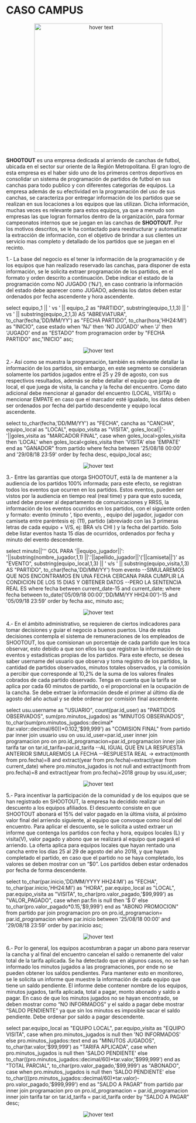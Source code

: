 # CASO CAMPUS
<p align="center">
  <img src="https://raw.githubusercontent.com/matiassanmartins/SQL/refs/heads/main/CONSULTA/CASO_CAMPUS/IMAGENES/LOGO.png" width="350" title="hover text">
</p>

**SHOOTOUT** es una empresa dedicada al arriendo de canchas de futbol, ubicada en el sector sur oriente de la Región Metropolitana.
El gran logro de esta empresa es el haber sido uno de los primeros centros deportivos en consolidar un sistema de programación de partidos de futbol en sus canchas para todo publico y con diferentes categorías de equipos.
La empresa además de su efectividad en la programación del uso de sus canchas, se caracteriza por entregar información de los partidos que se realizan en sus locaciones a los equipos que las utilizan. Dicha información, muchas veces es relevante para estos equipos, ya que a menudo son empresas las que logran formarlos dentro de la organización, para formar campeonatos internos que se juegan en las canchas de **SHOOTOUT**.
Por los motivos descritos, se le ha contactado para reestructurar y automatizar la extracción de información, con el objetivo de brindar a sus clientes un servicio mas completo y detallado de los partidos que se juegan en el recinto.

1.- La base del negocio es el tener la información de la programación y de los equipos que han realizado reservado las canchas, para disponer de esta información, se le solicita extraer programación de los partidos, en el formato y orden descrito a continuación. Debe indicar el estado de la programación como NO JUGADO (‘NJ’), en caso contrario la información del estado debe aparecer como JUGADO, además los datos deben estar ordenados por fecha ascendente y  hora ascendente.

select equipo_1 || ' vs ' || equipo_2 as "PARTIDO",
substring(equipo_1,1,3) || ' vs ' || substring(equipo_2,1,3) AS "ABREVIATURA",
to_char(fecha,'DD/MM/YY') as "FECHA PARTIDO",
to_char(hora,'HH24:MI') as "INICIO",
case estado 
when 'NJ' then 'NO JUGADO'
when 'J' then 'JUGADO' end as "ESTADO"
from programacion
order by "FECHA PARTIDO" asc,"INICIO" asc;

<p align="center">
  <img src="https://raw.githubusercontent.com/matiassanmartins/SQL/refs/heads/main/CONSULTA/CASO_CAMPUS/IMAGENES/RESPUESTA1.PNG" title="hover text">
</p>

2.- Así como se muestra la programación, también es relevante detallar la información de los partidos, sin embargo, en este segmento se consideran solamente los partidos jugados entre el 25 y 29 de agosto, con sus respectivos resultados, además se debe detallar el equipo que juega de local, el que juega de visita, la cancha y la fecha del encuentro. Como dato adicional debe mencionar al ganador del encuentro (LOCAL, VISITA) o mencionar EMPATE en caso que el marcador esté igualado, los datos deben ser ordenados por fecha del partido descendente y  equipo local ascendente.

select 
to_char(fecha,'DD/MM/YY') as "FECHA",
cancha as "CANCHA",
equipo_local as "LOCAL",
equipo_visita as "VISITA",
goles_local||'-'||goles_visita as "MARCADOR FINAL",
case
when goles_local>goles_visita then 'LOCAL'
when goles_local<goles_visita then 'VISITA'
else
'EMPATE'
end as "GANADOR"
from partido
where fecha between '25/08/18 00:00' and '29/08/18 23:59'
order by fecha desc, equipo_local asc;

<p align="center">
  <img src="https://raw.githubusercontent.com/matiassanmartins/SQL/refs/heads/main/CONSULTA/CASO_CAMPUS/IMAGENES/RESPUESTA2.PNG" title="hover text">
</p>

3.- Entre las garantías que otorga SHOOTOUT, está la de mantener a la audiencia de los partidos 100% informada; para este efecto, se registran todos los eventos que ocurren en los partidos. Estos eventos, pueden ser vistos por la audiencia en tiempo real (real time)  y para que esto suceda, usted debe proveer al departamento de comunicaciones y RRSS, la información de los eventos ocurridos en los partidos, con el siguiente orden y formato: evento (minuto ‘, tipo evento, , equipo del jugador,  jugador con camiseta entre paréntesis ej: (11), partido (abreviado con las 3 primeras letras de cada equipo + V/S, ej: BRA v/s CHI ) y la fecha del partido. Solo debe listar eventos hasta  15 días de ocurridos, ordenados por fecha y minuto del evento descendente.

select
minuto||''' GOL PARA '||equipo_jugador||': '||substring(nombre_jugador,1,1)
||'.'||apellido_jugador||'('||camiseta||')' as "EVENTO",
substring(equipo_local,1,3) || ' v/s ' || substring(equipo_visita,1,3) AS "PARTIDO",
to_char(fecha,'DD/MM/YY')
from evento
--SIMULAREMOS QUE NOS ENCONTRAMOS EN UNA FECHA CERCANA PARA CUMPLIR LA CONDICION DE LOS 15 DIAS Y OBTENER DATOS
--PERO LA SENTENCIA REAL ES where fecha between current_date-15 and current_date;
where fecha between to_date('05/09/18 00:00','DD/MM/YY HH24:00')-15 and '05/09/18 23:59'
order by fecha asc, minuto asc;

<p align="center">
  <img src="https://raw.githubusercontent.com/matiassanmartins/SQL/refs/heads/main/CONSULTA/CASO_CAMPUS/IMAGENES/RESPUESTA3.PNG" title="hover text">
</p>

4.- En el ámbito administrativo, se requieren de ciertos indicadores para tomar decisiones y guiar el negocio a buenos puertos. Una de estas decisiones contempla el sistema de remuneraciones de los empleados de SHOOTOUT, los que comisionan un porcentaje de cada partido que les toca observar, esto debido a que son ellos los que registran la información de los eventos y estadísticas propias de los partidos. Para este efecto, se desea saber username del usuario que observa y toma registro de los partidos, la cantidad de partidos observados, minutos totales observados, y la comisión a percibir que corresponde al 10,2% de la suma de los valores finales cobrados de cada partido observado. Tenga en cuenta que la tarifa se aplica por cada 60 minutos de partido, o el proporcional en la ocupación de la cancha. Se debe extraer la información desde el primer al último día de agosto del año actual y se debe ordenar por comisión final ascendente.

select 
usu.username as "USUARIO",
count(par.id_user) as "PARTIDOS OBSERVADOS",
sum(pro.minutos_jugados) as "MINUTOS OBSERVADOS",
to_char(sum(pro.minutos_jugados::decimal*(tar.valor::decimal/60))*0.102,'$99,999') as "COMISION FINAL"
from partido par
inner join usuario usu on usu.id_user=par.id_user
inner join programacion pro on pro.id_programacion=par.id_programacion
inner join tarifa tar on tar.id_tarifa=par.id_tarifa
--AL IGUAL QUE EN LA RESPUESTA ANTERIOR SIMULAREMOS LA FECHA
--RESPUESTA REAL -> extract(month from pro.fecha)=8 and extract(year from pro.fecha)=extract(year from current_date)
where pro.minutos_jugados is not null and extract(month from pro.fecha)=8 and extract(year from pro.fecha)=2018
group by usu.id_user;

<p align="center">
  <img src="https://raw.githubusercontent.com/matiassanmartins/SQL/refs/heads/main/CONSULTA/CASO_CAMPUS/IMAGENES/RESPUESTA4.PNG" title="hover text">
</p>

5.- Para incentivar la participación de la comunidad y de los equipos que se han registrado en SHOOTOUT, la empresa ha decidido realizar un descuento a los equipos afiliados. El descuento consiste en que SHOOTOUT abonará el 15% del valor pagado en la última visita, al próximo valor final del arriendo siguiente, al equipo que convoque como local del encuentro. Para aplicar el descuento, se le solicita a usted extraer un informe que contenga los partidos con fecha y hora, equipos locales (L) y visita(V), valor pagado y abono que se realizará al equipo que pagará el arriendo. La oferta aplica para equipos locales que hayan rentado una cancha entre los días 25 al 29 de agosto del año 2018, y que hayan completado el partido, en caso que el partido no se haya completado, los valores se deben mostrar con un “$0”. Los partidos deben estar ordenados por fecha de forma descendente.

select
to_char(par.inicio,'DD/MM/YYYY HH24:MI') as "FECHA",
to_char(par.inicio,'HH24:MI') as "HORA",
par.equipo_local as "LOCAL",
par.equipo_visita as "VISITA",
to_char(pro.valor_pagado,'$99,999') as "VALOR_PAGADO",
case
when par.fin is null then '$ 0'
else to_char(pro.valor_pagado*0.15,'$9,999')
end as "ABONO PROMOCION"
from partido par
join programacion pro on pro.id_programacion= par.id_programacion
where par.inicio between '25/08/18 00:00' and '29/08/18 23:59'
order by par.inicio asc;

<p align="center">
  <img src="https://raw.githubusercontent.com/matiassanmartins/SQL/refs/heads/main/CONSULTA/CASO_CAMPUS/IMAGENES/RESPUESTA5.PNG" title="hover text">
</p>

6.- Por lo general, los equipos acostumbran a pagar un abono para reservar la cancha y al final del encuentro cancelan el saldo o remanente del valor total de la tarifa aplicada. Se ha detectado que en algunos casos, no se han informado los minutos jugados a las programaciones, por ende no se pueden obtener los saldos pendientes. Para mantener esto en monitoreo, se le solicita un informe que muestre la información de cada equipo que tiene un saldo pendiente. El informe debe contener nombre de los equipos, minutos jugados, tarifa aplicada, total a pagar, monto abonado y saldo a pagar. En caso de que los minutos jugados no se hayan encontrado, se deben mostrar como “NO INFORMADOS” y el saldo a pagar debe mostrar “SALDO PENDIENTE” ya que sin los minutos es imposible sacar el saldo pendiente. Debe ordenar por saldo a pagar descendente.

select
par.equipo_local as "EQUIPO LOCAL",
par.equipo_visita as "EQUIPO VISITA",
case
when pro.minutos_jugados is null then 'NO INFORMADOS'
else pro.minutos_jugados::text
end as "MINUTOS JUGADOS",
to_char(tar.valor,'$99,999') as "TARIFA APLICADA",
case
when pro.minutos_jugados is null then 'SALDO PENDIENTE'
else to_char((pro.minutos_jugados::decimal/60)*tar.valor,'$999,999')
end as "TOTAL PARCIAL",
to_char(pro.valor_pagado,'$99,999') as "ABONADO",
case
when pro.minutos_jugados is null then 'SALDO PENDIENTE'
else to_char(((pro.minutos_jugados::decimal/60)*tar.valor)-pro.valor_pagado,'$999,999')
end as "SALDO A PAGAR"
from partido par
inner join programacion pro on pro.id_programacion = par.id_programacion
inner join tarifa tar on tar.id_tarifa = par.id_tarifa
order by "SALDO A PAGAR" desc;

<p align="center">
  <img src="https://raw.githubusercontent.com/matiassanmartins/SQL/refs/heads/main/CONSULTA/CASO_CAMPUS/IMAGENES/RESPUESTA6.PNG" title="hover text">
</p>